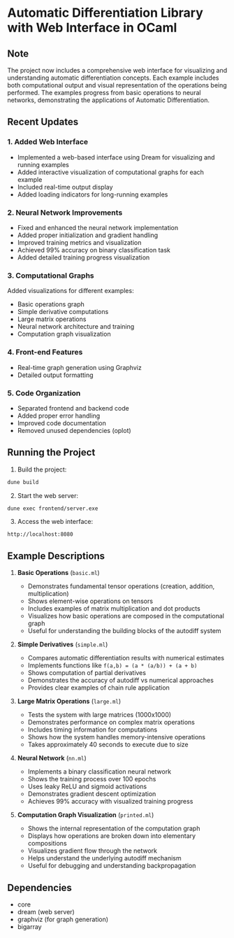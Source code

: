 # Automatic Differentiation Library with Web Interface in OCaml

## Note
The project now includes a comprehensive web interface for visualizing and understanding automatic differentiation concepts. Each example includes both computational output and visual representation of the operations being performed. The examples progress from basic operations to neural networks, demonstrating the applications of Automatic Differentiation.

## Recent Updates

### 1. Added Web Interface
- Implemented a web-based interface using Dream for visualizing and running examples
- Added interactive visualization of computational graphs for each example
- Included real-time output display
- Added loading indicators for long-running examples

### 2. Neural Network Improvements
- Fixed and enhanced the neural network implementation
- Added proper initialization and gradient handling
- Improved training metrics and visualization
- Achieved 99% accuracy on binary classification task
- Added detailed training progress visualization

### 3. Computational Graphs
Added visualizations for different examples:
- Basic operations graph
- Simple derivative computations
- Large matrix operations
- Neural network architecture and training
- Computation graph visualization

### 4. Front-end Features
- Real-time graph generation using Graphviz
- Detailed output formatting

### 5. Code Organization
- Separated frontend and backend code
- Added proper error handling
- Improved code documentation
- Removed unused dependencies (oplot)

## Running the Project

1. Build the project:
```bash
dune build
```

2. Start the web server:
```bash
dune exec frontend/server.exe
```

3. Access the web interface:
```
http://localhost:8080
```

## Example Descriptions

1. **Basic Operations** (`basic.ml`)
   - Demonstrates fundamental tensor operations (creation, addition, multiplication)
   - Shows element-wise operations on tensors
   - Includes examples of matrix multiplication and dot products
   - Visualizes how basic operations are composed in the computational graph
   - Useful for understanding the building blocks of the autodiff system

2. **Simple Derivatives** (`simple.ml`)
   - Compares automatic differentiation results with numerical estimates
   - Implements functions like `f(a,b) = (a * (a/b)) + (a + b)`
   - Shows computation of partial derivatives
   - Demonstrates the accuracy of autodiff vs numerical approaches
   - Provides clear examples of chain rule application

3. **Large Matrix Operations** (`large.ml`)
   - Tests the system with large matrices (1000x1000)
   - Demonstrates performance on complex matrix operations
   - Includes timing information for computations
   - Shows how the system handles memory-intensive operations
   - Takes approximately 40 seconds to execute due to size

4. **Neural Network** (`nn.ml`)
   - Implements a binary classification neural network
   - Shows the training process over 100 epochs
   - Uses leaky ReLU and sigmoid activations
   - Demonstrates gradient descent optimization
   - Achieves 99% accuracy with visualized training progress

5. **Computation Graph Visualization** (`printed.ml`)
   - Shows the internal representation of the computation graph
   - Displays how operations are broken down into elementary compositions
   - Visualizes gradient flow through the network
   - Helps understand the underlying autodiff mechanism
   - Useful for debugging and understanding backpropagation


## Dependencies
- core
- dream (web server)
- graphviz (for graph generation)
- bigarray
